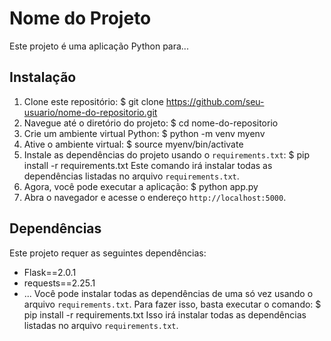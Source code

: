 # Nome do Projeto

Este projeto é uma aplicação Python para...

## Instalação
1. Clone este repositório:
$ git clone https://github.com/seu-usuario/nome-do-repositorio.git
2. Navegue até o diretório do projeto:
$ cd nome-do-repositorio
3. Crie um ambiente virtual Python:
$ python -m venv myenv
4. Ative o ambiente virtual:
$ source myenv/bin/activate
5. Instale as dependências do projeto usando o `requirements.txt`:
$ pip install -r requirements.txt
Este comando irá instalar todas as dependências listadas no arquivo `requirements.txt`.
6. Agora, você pode executar a aplicação:
$ python app.py
7. Abra o navegador e acesse o endereço `http://localhost:5000`.
## Dependências
Este projeto requer as seguintes dependências:
- Flask==2.0.1
- requests==2.25.1
- ...
Você pode instalar todas as dependências de uma só vez usando o arquivo `requirements.txt`. Para fazer isso, basta executar o comando:
$ pip install -r requirements.txt
Isso irá instalar todas as dependências listadas no arquivo `requirements.txt`.
